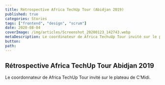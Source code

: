 ```yaml
---
title: Rétrospective Africa TechUp Tour (Abidjan 2019)
published: true
categories: Stories
tags: ["frontend", "design", "scrum"]
date: 2020-08-04
coverImage: /img/articles/Screenshot_20200123_142743.webp
metaDescription: Le coordinateur de Africa TechuUp Tour invité sur le plateau de C'Midi
button:
path:
---
```


## Rétrospective Africa TechUp Tour Abidjan 2019

Le coordonnateur de Africa TechUp Tour invité sur le plateau de C’Midi.
